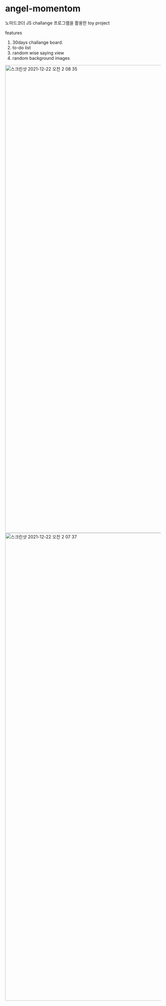 # angel-momentom
노마드코더 JS challange 프로그램을 활용한 toy project

features
1. 30days challange board.
2. to-do list
3. random wise saying view
4. random background images

<img width="1515" alt="스크린샷 2021-12-22 오전 2 08 35" src="https://user-images.githubusercontent.com/3899544/146970685-44e135da-c8ac-4d60-bb3e-fce39bcd4bbb.png">

<img width="1515" alt="스크린샷 2021-12-22 오전 2 07 37" src="https://user-images.githubusercontent.com/3899544/146970877-885e3f3e-2f5c-49e3-b6cc-8455d5c083d3.png">

